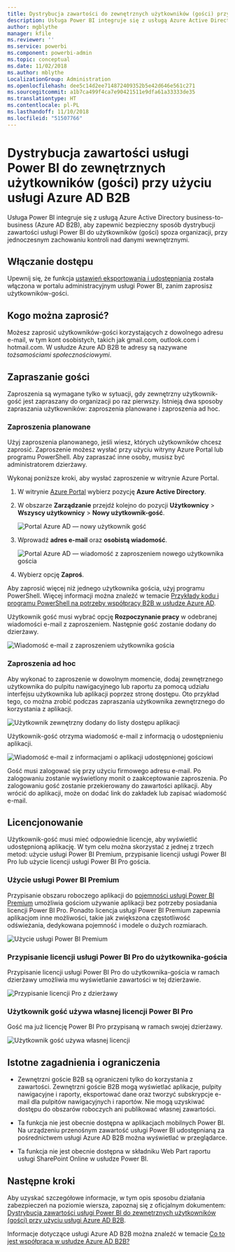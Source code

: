 ```yaml
---
title: Dystrybucja zawartości do zewnętrznych użytkowników (gości) przy użyciu usługi Azure AD B2B
description: Usługa Power BI integruje się z usługą Azure Active Directory Business-to-business (Azure AD B2B), aby zapewnić bezpieczny sposób dystrybucji zawartości usługi Power BI do użytkowników (gości) spoza organizacji.
author: mgblythe
manager: kfile
ms.reviewer: ''
ms.service: powerbi
ms.component: powerbi-admin
ms.topic: conceptual
ms.date: 11/02/2018
ms.author: mblythe
LocalizationGroup: Administration
ms.openlocfilehash: dee5c14d2ee714872409352b5e42d646e561c271
ms.sourcegitcommit: a1b7ca499f4ca7e90421511e9dfa61a33333de35
ms.translationtype: HT
ms.contentlocale: pl-PL
ms.lasthandoff: 11/10/2018
ms.locfileid: "51507766"
---
```

# <a name="distribute-power-bi-content-to-external-guest-users-with-azure-ad-b2b"></a>Dystrybucja zawartości usługi Power BI do zewnętrznych użytkowników (gości) przy użyciu usługi Azure AD B2B

Usługa Power BI integruje się z usługą Azure Active Directory business-to-business (Azure AD B2B), aby zapewnić bezpieczny sposób dystrybucji zawartości usługi Power BI do użytkowników (gości) spoza organizacji, przy jednoczesnym zachowaniu kontroli nad danymi wewnętrznymi.

## <a name="enable-access"></a>Włączanie dostępu

Upewnij się, że funkcja [ustawień eksportowania i udostępniania](service-admin-portal.md#export-and-sharing-settings) została włączona w portalu administracyjnym usługi Power BI, zanim zaprosisz użytkowników-gości.

## <a name="who-can-you-invite"></a>Kogo można zaprosić?

Możesz zaprosić użytkowników-gości korzystających z dowolnego adresu e-mail, w tym kont osobistych, takich jak gmail.com, outlook.com i hotmail.com. W usłudze Azure AD B2B te adresy są nazywane *tożsamościami społecznościowymi*.

## <a name="invite-guest-users"></a>Zapraszanie gości

Zaproszenia są wymagane tylko w sytuacji, gdy zewnętrzny użytkownik-gość jest zapraszany do organizacji po raz pierwszy. Istnieją dwa sposoby zapraszania użytkowników: zaproszenia planowane i zaproszenia ad hoc.

### <a name="planned-invites"></a>Zaproszenia planowane

Użyj zaproszenia planowanego, jeśli wiesz, których użytkowników chcesz zaprosić. Zaproszenie możesz wysłać przy użyciu witryny Azure Portal lub programu PowerShell. Aby zapraszać inne osoby, musisz być administratorem dzierżawy.

Wykonaj poniższe kroki, aby wysłać zaproszenie w witrynie Azure Portal.

1. W witrynie [Azure Portal](https://portal.azure.com) wybierz pozycję **Azure Active Directory**.

1. W obszarze **Zarządzanie** przejdź kolejno do pozycji **Użytkownicy** > **Wszyscy użytkownicy** > **Nowy użytkownik-gość**.

    ![Portal Azure AD — nowy użytkownik gość](media/service-admin-azure-ad-b2b/azuread-portal-new-guest-user.png)

1. Wprowadź **adres e-mail** oraz **osobistą wiadomość**.

    ![Portal Azure AD — wiadomość z zaproszeniem nowego użytkownika gościa](media/service-admin-azure-ad-b2b/azuread-portal-invite-message.png)

1. Wybierz opcję **Zaproś**.

Aby zaprosić więcej niż jednego użytkownika gościa, użyj programu PowerShell. Więcej informacji można znaleźć w temacie [Przykłady kodu i programu PowerShell na potrzeby współpracy B2B w usłudze Azure AD](/azure/active-directory/b2b/code-samples/).

Użytkownik gość musi wybrać opcję **Rozpoczynanie pracy** w odebranej wiadomości e-mail z zaproszeniem. Następnie gość zostanie dodany do dzierżawy.

![Wiadomość e-mail z zaproszeniem użytkownika gościa](media/service-admin-azure-ad-b2b/guest-user-invite-email.png)

### <a name="ad-hoc-invites"></a>Zaproszenia ad hoc

Aby wykonać to zaproszenie w dowolnym momencie, dodaj zewnętrznego użytkownika do pulpitu nawigacyjnego lub raportu za pomocą udziału interfejsu użytkownika lub aplikacji poprzez stronę dostępu. Oto przykład tego, co można zrobić podczas zapraszania użytkownika zewnętrznego do korzystania z aplikacji.

![Użytkownik zewnętrzny dodany do listy dostępu aplikacji](media/service-admin-azure-ad-b2b/power-bi-app-access.png)

Użytkownik-gość otrzyma wiadomość e-mail z informacją o udostępnieniu aplikacji.

![Wiadomość e-mail z informacjami o aplikacji udostępnionej gościowi](media/service-admin-azure-ad-b2b/guest-user-invite-email2.png)

Gość musi zalogować się przy użyciu firmowego adresu e-mail. Po zalogowaniu zostanie wyświetlony monit o zaakceptowanie zaproszenia. Po zalogowaniu gość zostanie przekierowany do zawartości aplikacji. Aby wrócić do aplikacji, może on dodać link do zakładek lub zapisać wiadomość e-mail.

## <a name="licensing"></a>Licencjonowanie

Użytkownik-gość musi mieć odpowiednie licencje, aby wyświetlić udostępnioną aplikację. W tym celu można skorzystać z jednej z trzech metod: użycie usługi Power BI Premium, przypisanie licencji usługi Power BI Pro lub użycie licencji usługi Power BI Pro gościa.

### <a name="use-power-bi-premium"></a>Użycie usługi Power BI Premium

Przypisanie obszaru roboczego aplikacji do [pojemności usługi Power BI Premium](service-premium.md) umożliwia gościom używanie aplikacji bez potrzeby posiadania licencji Power BI Pro. Ponadto licencja usługi Power BI Premium zapewnia aplikacjom inne możliwości, takie jak zwiększona częstotliwość odświeżania, dedykowana pojemność i modele o dużych rozmiarach.

![Użycie usługi Power BI Premium](media/service-admin-azure-ad-b2b/license-approach1.png)

### <a name="assign-a-power-bi-pro-license-to-guest-user"></a>Przypisanie licencji usługi Power BI Pro do użytkownika-gościa

Przypisanie licencji usługi Power BI Pro do użytkownika-gościa w ramach dzierżawy umożliwia mu wyświetlanie zawartości w tej dzierżawie.

![Przypisanie licencji Pro z dzierżawy](media/service-admin-azure-ad-b2b/license-approach2.png)

### <a name="guest-user-brings-their-own-power-bi-pro-license"></a>Użytkownik gość używa własnej licencji Power BI Pro

Gość ma już licencję Power BI Pro przypisaną w ramach swojej dzierżawy.

![Użytkownik gość używa własnej licencji](media/service-admin-azure-ad-b2b/license-approach3.png)

## <a name="considerations-and-limitations"></a>Istotne zagadnienia i ograniczenia

* Zewnętrzni goście B2B są ograniczeni tylko do korzystania z zawartości. Zewnętrzni goście B2B mogą wyświetlać aplikacje, pulpity nawigacyjne i raporty, eksportować dane oraz tworzyć subskrypcje e-mail dla pulpitów nawigacyjnych i raportów. Nie mogą uzyskiwać dostępu do obszarów roboczych ani publikować własnej zawartości.

* Ta funkcja nie jest obecnie dostępna w aplikacjach mobilnych Power BI. Na urządzeniu przenośnym zawartość usługi Power BI udostępnianą za pośrednictwem usługi Azure AD B2B można wyświetlać w przeglądarce.

* Ta funkcja nie jest obecnie dostępna w składniku Web Part raportu usługi SharePoint Online w usłudze Power BI.

## <a name="next-steps"></a>Następne kroki

Aby uzyskać szczegółowe informacje, w tym opis sposobu działania zabezpieczeń na poziomie wiersza, zapoznaj się z oficjalnym dokumentem: [Dystrybucja zawartości usługi Power BI do zewnętrznych użytkowników (gości) przy użyciu usługi Azure AD B2B](https://aka.ms/powerbi-b2b-whitepaper).

Informacje dotyczące usługi Azure AD B2B można znaleźć w temacie [Co to jest współpraca w usłudze Azure AD B2B?](/azure/active-directory/active-directory-b2b-what-is-azure-ad-b2b/)
